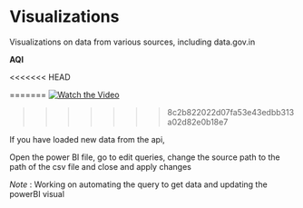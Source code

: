 # Visualizations
Visualizations on data from various sources, including data.gov.in

**AQI**

<<<<<<< HEAD

=======
[![Watch the Video](https://youtu.be/6X9Y2pAqCqU)](https://youtu.be/6X9Y2pAqCqU)
>>>>>>> 8c2b822022d07fa53e43edbb313a02d82e0b18e7

If you have loaded new data from the api,

Open the power BI file, go to edit queries, change the source path to the path of the csv file and close and apply changes



*Note* : Working on automating the query to get data and updating the powerBI visual
